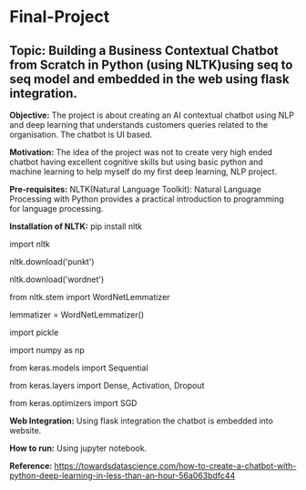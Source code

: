 # Final-Project

## Topic: Building a Business Contextual Chatbot from Scratch in Python (using NLTK)using seq to seq model and embedded in the web using flask integration.

**Objective:** The project is about creating an AI contextual chatbot using NLP and deep learning that understands customers queries related to the organisation. The chatbot is UI based.

**Motivation:** The idea of the project was not to create very high ended chatbot having excellent cognitive skills but using basic python and machine learning to help myself do my first deep learning, NLP project.

**Pre-requisites:** 
NLTK(Natural Language Toolkit): Natural Language Processing with Python provides a practical introduction to programming for language processing.

**Installation of NLTK:** 
pip install nltk

import nltk

nltk.download('punkt')

nltk.download('wordnet')

from nltk.stem import WordNetLemmatizer

lemmatizer = WordNetLemmatizer()

import pickle

import numpy as np

from keras.models import Sequential

from keras.layers import Dense, Activation, Dropout

from keras.optimizers import SGD

**Web Integration:** Using flask integration the chatbot is embedded into website.

**How to run:** 
Using jupyter notebook.

**Reference:** https://towardsdatascience.com/how-to-create-a-chatbot-with-python-deep-learning-in-less-than-an-hour-56a063bdfc44


